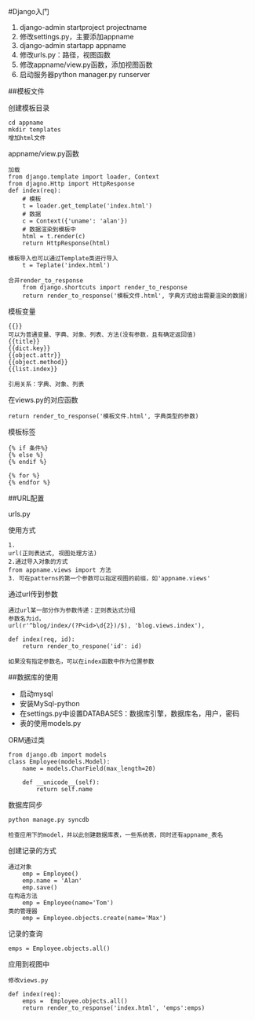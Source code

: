 #Django入门

1. django-admin startproject projectname
2. 修改settings.py，主要添加appname
2. django-admin startapp appname
3. 修改urls.py：路径，视图函数
4. 修改appname/view.py函数，添加视图函数
5. 启动服务器python manager.py runserver


##模板文件

创建模板目录

	cd appname
	mkdir templates
	增加html文件
		
appname/view.py函数
	
	加载
	from django.template import loader, Context
	from djagno.Http import HttpResponse
	def index(req):
		# 模板
		t = loader.get_template('index.html')
		# 数据
		c = Context({'uname': 'alan'})
		# 数据渲染到模板中
		html = t.render(c)
		return HttpResponse(html)
		
	模板导入也可以通过Template类进行导入
		t = Teplate('index.html')
		
	合并render_to_response
		from django.shortcuts import render_to_response
		return render_to_response('模板文件.html', 字典方式给出需要渲染的数据)	
		

模板变量

	{{}}
	可以为普通变量、字典、对象、列表、方法(没有参数，且有确定返回值)
	{{title}}
	{{dict.key}}
	{{object.attr}}
	{{object.method}}
	{{list.index}}
	
	引用关系：字典、对象、列表
	
在views.py的对应函数

	return render_to_response('模板文件.html', 字典类型的参数)
	
	
模板标签

	{% if 条件%}
	{% else %}
	{% endif %}	
	
	{% for %}
	{% endfor %}	
	
##URL配置

urls.py

使用方式

	1.
	url(正则表达式, 视图处理方法)
	2.通过导入对象的方式
	from appname.views import 方法
	3. 可在patterns的第一个参数可以指定视图的前缀，如'appname.views'
	
通过url传到参数

	通过url某一部分作为参数传递：正则表达式分组
	参数名为id，
	url(r'^blog/index/(?P<id>\d{2})/$), 'blog.views.index'),
	
	def index(req, id):
		return render_to_respone('id': id)
		
	如果没有指定参数名，可以在index函数中作为位置参数		
##数据库的使用

* 启动mysql
* 安装MySql-python
* 在settings.py中设置DATABASES：数据库引擎，数据库名，用户，密码
* 表的使用models.py

ORM通过类

	from django.db import models
	class Employee(models.Model):
		name = models.CharField(max_length=20)
		
		def __unicode__(self):
			return self.name
		
数据库同步

	python manage.py syncdb
	
	检查应用下的model，并以此创建数据库表，一些系统表，同时还有appname_表名		

	
创建记录的方式	

	通过对象
		emp = Employee()
		emp.name = 'Alan'
		emp.save()
	在构造方法
		emp = Employee(name='Tom')
	类的管理器
		emp = Employee.objects.create(name='Max')		
记录的查询

	emps = Employee.objects.all()
	
应用到视图中

	修改views.py
	
	def index(req):
		emps = 	Employee.objects.all()
		return render_to_response('index.html', 'emps':emps)
	
	
		
		